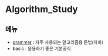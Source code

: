 # Algorithm_Study

## 메뉴
* [grammer](https://github.com/liveforone/Algorithm_Study/blob/main/grammer/basicGrammer.md) : 자주 사용되는 알고리즘용 문법(자바)
* basic : 응용하기 좋은 기본공식
